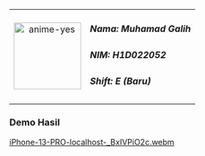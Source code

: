 <table>
  <tr>
    <td style="text-align: center;">
      <img src="https://github.com/user-attachments/assets/595d8118-e3e4-48a0-ab91-1e181ead8217" height="120" alt="anime-yes"/>
    </td>
    <td style="vertical-align: middle;">
      <h5>Nama: Muhamad Galih</h5>
      <h5>NIM: H1D022052</h5>
      <h5>Shift: E (Baru)</h5>
    </td>
  </tr>
</table>

### Demo Hasil

[iPhone-13-PRO-localhost-_BxIVPiO2c.webm](https://github.com/user-attachments/assets/c1001214-a9f8-4dbc-b6ce-b8d3c5b0c42d)

